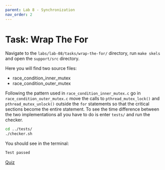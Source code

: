 ```yaml
---
parent: Lab 8 - Synchronization
nav_order: 2
---
```


# Task: Wrap The For

Navigate to the `labs/lab-08/tasks/wrap-the-for/` directory, run `make skels` and open the `support/src` directory.

Here you will find two source files:

* race_condition_inner_mutex
* race_condition_outer_mutex

Following the pattern used in `race_condition_inner_mutex.c` go in `race_condition_outer_mutex.c` move the calls to `pthread_mutex_lock()` and `pthread_mutex_unlock()` outside the `for` statements so that the critical sections become the entire statement.
To see the time difference between the two implementations all you have to do is enter `tests/` and run the checker.

```bash
cd ../tests/
./checker.sh
```

You should see in the terminal:

```bash
Test passed
```

[Quiz](../../../quizzes/coarse-vs-granular-critical-section.md)
